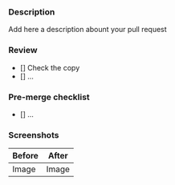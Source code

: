 ### Description

Add here a description abount your pull request

### Review

- [] Check the copy
- [] ...

### Pre-merge checklist

- [] ...

### Screenshots

| Before | After |
| ------ | ----- |
| Image  | Image |